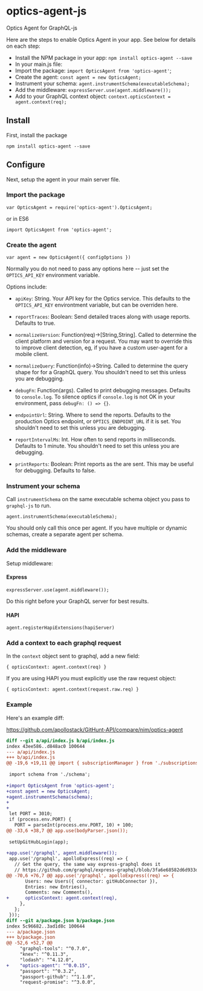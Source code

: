 # optics-agent-js
Optics Agent for GraphQL-js

Here are the steps to enable Optics Agent in your app. See below for details on each step:
* Install the NPM package in your app: `npm install optics-agent --save`
* In your main.js file:
 * Import the package: `import OpticsAgent from 'optics-agent'`;
 * Create the agent: `const agent = new OpticsAgent;`
 * Instrument your schema: `agent.instrumentSchema(executableSchema);`
 * Add the middleware: `expressServer.use(agent.middleware());`
 * Add to your GraphQL context object: `context.opticsContext = agent.context(req);`

## Install

First, install the package

```
npm install optics-agent --save
```

## Configure

Next, setup the agent in your main server file.

### Import the package

```
var OpticsAgent = require('optics-agent').OpticsAgent;
```

or in ES6

```
import OpticsAgent from 'optics-agent';
```

### Create the agent

```
var agent = new OpticsAgent({ configOptions })
```

Normally you do not need to pass any options here -- just set the `OPTICS_API_KEY` environment variable.

Options include:

* `apiKey`: String. Your API key for the Optics service. This defaults to the `OPTICS_API_KEY` environtment variable, but can be overriden here.

* `reportTraces`: Boolean: Send detailed traces along with usage reports. Defaults to true.

* `normalizeVersion`: Function(req)->[String,String]. Called to determine the client platform and version for a request. You may want to override this to improve client detection, eg, if you have a custom user-agent for a mobile client.

* `normalizeQuery`: Function(info)->String. Called to determine the query shape for for a GraphQL query. You shouldn't need to set this unless you are debugging.

* `debugFn`: Function(args). Called to print debugging messages. Defaults to `console.log`. To silence optics if `console.log` is not OK in your environment, pass `debugFn: () => {}`.

* `endpointUrl`: String. Where to send the reports. Defaults to the production Optics endpoint, or `OPTICS_ENDPOINT_URL` if it is set. You shouldn't need to set this unless you are debugging.

* `reportIntervalMs`: Int. How often to send reports in milliseconds. Defaults to 1 minute. You shouldn't need to set this unless you are debugging.

* `printReports`: Boolean: Print reports as the are sent. This may be useful for debugging. Defaults to false.


### Instrument your schema

Call `instrumentSchema` on the same executable schema object you pass to `graphql-js` to run.

```
agent.instrumentSchema(executableSchema);
```

You should only call this once per agent. If you have multiple or dynamic schemas, create a separate agent per schema.

### Add the middleware

Setup middleware:

#### Express
```
expressServer.use(agent.middleware());
```
Do this right before your GraphQL server for best results.

#### HAPI
```
agent.registerHapiExtensions(hapiServer)
```


### Add a context to each graphql request

In the `context` object sent to graphql, add a new field:
```
{ opticsContext: agent.context(req) }
```

If you are using HAPI you must explicitly use the raw request object:
```
{ opticsContext: agent.context(request.raw.req) }
```

### Example

Here's an example diff:

https://github.com/apollostack/GitHunt-API/compare/nim/optics-agent

```diff
diff --git a/api/index.js b/api/index.js
index 43ee586..d848ac0 100644
--- a/api/index.js
+++ b/api/index.js
@@ -19,6 +19,11 @@ import { subscriptionManager } from './subscriptions';
 
 import schema from './schema';
 
+import OpticsAgent from 'optics-agent';
+const agent = new OpticsAgent;
+agent.instrumentSchema(schema);
+
+
 let PORT = 3010;
 if (process.env.PORT) {
   PORT = parseInt(process.env.PORT, 10) + 100;
@@ -33,6 +38,7 @@ app.use(bodyParser.json());
 
 setUpGitHubLogin(app);
 
+app.use('/graphql', agent.middleware());
 app.use('/graphql', apolloExpress((req) => {
   // Get the query, the same way express-graphql does it
   // https://github.com/graphql/express-graphql/blob/3fa6e68582d6d933d37fa9e841da5d2aa39261cd/src/index.js#L257
@@ -70,6 +76,7 @@ app.use('/graphql', apolloExpress((req) => {
       Users: new Users({ connector: gitHubConnector }),
       Entries: new Entries(),
       Comments: new Comments(),
+      opticsContext: agent.context(req),
     },
   };
 }));
diff --git a/package.json b/package.json
index 5c96682..3ad1d8c 100644
--- a/package.json
+++ b/package.json
@@ -52,6 +52,7 @@
     "graphql-tools": "^0.7.0",
     "knex": "^0.11.3",
     "lodash": "^4.12.0",
+    "optics-agent": "^0.0.15",
     "passport": "^0.3.2",
     "passport-github": "^1.1.0",
     "request-promise": "^3.0.0",
```
